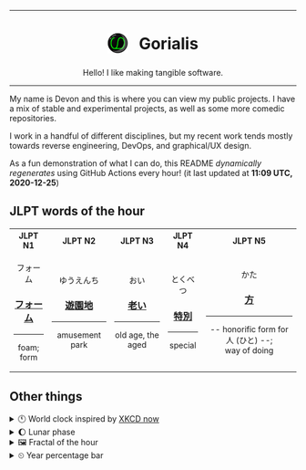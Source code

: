 ***

<h1 align="center">
<sub>
    <img src="readme/resources/avatar.png" height="36">
</sub>
&nbsp;
Gorialis
</h1>
<p align="center">
Hello! I like making tangible software.
</p>

***

My name is Devon and this is where you can view my public projects. I have a mix of stable and experimental projects, as well as some more comedic repositories.

I work in a handful of different disciplines, but my recent work tends mostly towards reverse engineering, DevOps, and graphical/UX design.

As a fun demonstration of what I can do, this README *dynamically regenerates* using GitHub Actions every hour! (it last updated at **11:09 UTC, 2020-12-25**)

<h2>JLPT words of the hour</h2>
<table>
    <tr>
        <th>JLPT N1</th>
        <th>JLPT N2</th>
        <th>JLPT N3</th>
        <th>JLPT N4</th>
        <th>JLPT N5</th>
    </tr>
    <tr>
        <td>
            <p align="center">フォーム</p>
            <h3 align="center"><b><a href="https://jisho.org/search/%E3%83%95%E3%82%A9%E3%83%BC%E3%83%A0">フォーム</a></b></h3>
            <hr>
            <p align="center">foam;<br> form</p>
        </td>
        <td>
            <p align="center">ゆうえんち</p>
            <h3 align="center"><b><a href="https://jisho.org/search/%E9%81%8A%E5%9C%92%E5%9C%B0">遊園地</a></b></h3>
            <hr>
            <p align="center">amusement park</p>
        </td>
        <td>
            <p align="center">おい</p>
            <h3 align="center"><b><a href="https://jisho.org/search/%E8%80%81%E3%81%84">老い</a></b></h3>
            <hr>
            <p align="center">old age,<wbr> the aged</p>
        </td>
        <td>
            <p align="center">とくべつ</p>
            <h3 align="center"><b><a href="https://jisho.org/search/%E7%89%B9%E5%88%A5">特別</a></b></h3>
            <hr>
            <p align="center">special</p>
        </td>
        <td>
            <p align="center">かた</p>
            <h3 align="center"><b><a href="https://jisho.org/search/%E6%96%B9">方</a></b></h3>
            <hr>
            <p align="center">-- honorific form for 人 (ひと) --;<br> way of doing</p>
        </td>
    </tr>
</table>

<h2>Other things</h2>
<details>
<summary>🕚  World clock inspired by <a href="https://xkcd.com/now">XKCD now</a></summary>

> <img src="generated/now.png" width="512">

</details>
<details>
<summary>🌔 Lunar phase</summary>

The moon is approximately 38.57% through its phase (Waxing Gibbous).

</details>
<details>
<summary>&#x1f5bc; Fractal of the hour</summary>

> <img src="generated/fractal.png" width="512">

</details>
<details>
<summary>&#x23f2; Year percentage bar</summary>
<pre><code>2020 [███████████████████▁] 98.21%</code></pre>
</details>
